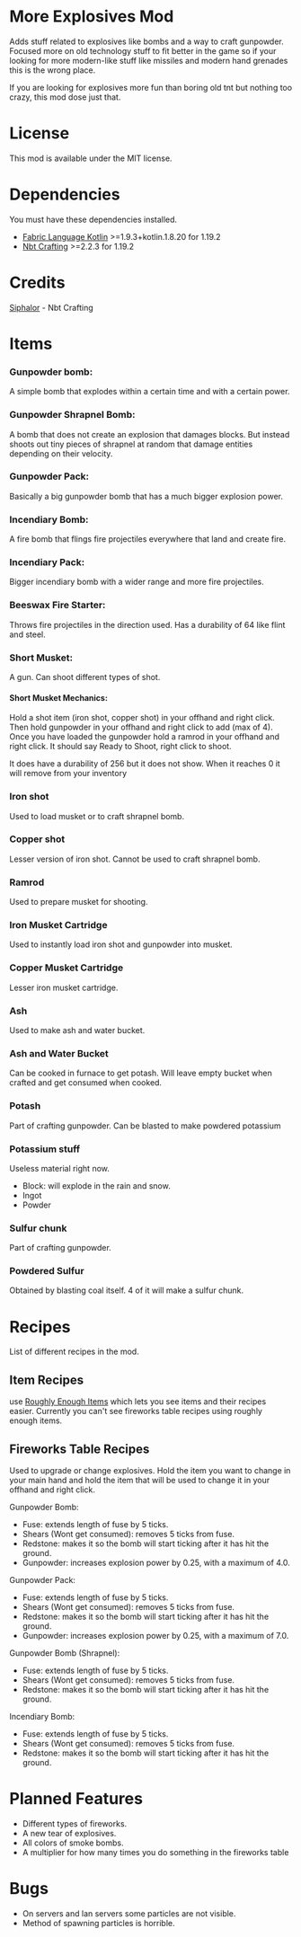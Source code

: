 # More Explosives Mod

Adds stuff related to explosives like bombs and a way to craft gunpowder.
Focused more on old technology stuff to fit better in the game so if your looking for more modern-like stuff like missiles and modern hand grenades this is the wrong place.

If you are looking for explosives more fun than boring old tnt but nothing too crazy, this mod dose just that.

# License

This mod is available under the MIT license.

# Dependencies

You must have these dependencies installed.

- [Fabric Language Kotlin](https://www.curseforge.com/minecraft/mc-mods/fabric-language-kotlin) >=1.9.3+kotlin.1.8.20 for 1.19.2
- [Nbt Crafting](https://modrinth.com/mod/nbt-crafting) >=2.2.3 for 1.19.2

# Credits
[Siphalor](https://modrinth.com/user/Siphalor) - Nbt Crafting

# Items

### Gunpowder bomb:
  A simple bomb that explodes within a certain time and with a certain power.

### Gunpowder Shrapnel Bomb:
  A bomb that does not create an explosion that damages blocks. But instead shoots out tiny pieces of shrapnel at random that damage
  entities depending on their velocity.

### Gunpowder Pack:
  Basically a big gunpowder bomb that has a much bigger explosion power.
  
### Incendiary Bomb:
  A fire bomb that flings fire projectiles everywhere that land and create fire.

### Incendiary Pack:
  Bigger incendiary bomb with a wider range and more fire projectiles.

### Beeswax Fire Starter:
  Throws fire projectiles in the direction used.
  Has a durability of 64 like flint and steel.
  

### Short Musket:
  A gun. Can shoot different types of shot.
  #### Short Musket Mechanics:
  Hold a shot item (iron shot, copper shot) in your offhand and right click.
  Then hold gunpowder in your offhand
  and right click to add (max of 4).
  Once you have loaded the gunpowder
  hold a ramrod in your offhand and right click.
  It should say Ready to Shoot, right click to shoot.
  
  It does have a durability of 256 but it does not show.
  When it reaches 0 it will remove from your inventory

### Iron shot
  Used to load musket or to craft shrapnel bomb.

### Copper shot
  Lesser version of iron shot. 
  Cannot be used to craft shrapnel bomb.
  
### Ramrod
  Used to prepare musket for shooting.

### Iron Musket Cartridge
  Used to instantly load iron shot and gunpowder into musket.

### Copper Musket Cartridge
  Lesser iron musket cartridge.

### Ash
  Used to make ash and water bucket.

### Ash and Water Bucket
  Can be cooked in furnace to get potash.
  Will leave empty bucket when crafted and
  get consumed when cooked.

### Potash
  Part of crafting gunpowder.
  Can be blasted to make powdered potassium
  
### Potassium stuff
  Useless material right now.
  - Block: will explode in the rain and snow.
  - Ingot
  - Powder

### Sulfur chunk
  Part of crafting gunpowder.
  
### Powdered Sulfur
  Obtained by blasting coal itself.
  4 of it will make a sulfur chunk.

# Recipes

List of different recipes in the mod.

## Item Recipes
use [Roughly Enough Items](https://www.curseforge.com/minecraft/mc-mods/roughly-enough-items) which lets you see items and their recipes easier. Currently you can't see fireworks table recipes using roughly enough items.

## Fireworks Table Recipes
Used to upgrade or change explosives.
Hold the item you want to change in your main hand
and hold the item that will be used to change it in your offhand
and right click.

Gunpowder Bomb: 
  - Fuse: extends length of fuse by 5 ticks.
  - Shears (Wont get consumed): removes 5 ticks from fuse.
  - Redstone: makes it so the bomb will start ticking after it has hit the ground.
  - Gunpowder: increases explosion power by 0.25, with a maximum of 4.0.

Gunpowder Pack: 
  - Fuse: extends length of fuse by 5 ticks.
  - Shears (Wont get consumed): removes 5 ticks from fuse.
  - Redstone: makes it so the bomb will start ticking after it has hit the ground.
  - Gunpowder: increases explosion power by 0.25, with a maximum of 7.0.

Gunpowder Bomb (Shrapnel): 
  - Fuse: extends length of fuse by 5 ticks.
  - Shears (Wont get consumed): removes 5 ticks from fuse.
  - Redstone: makes it so the bomb will start ticking after it has hit the ground.

Incendiary Bomb: 
  - Fuse: extends length of fuse by 5 ticks.
  - Shears (Wont get consumed): removes 5 ticks from fuse.
  - Redstone: makes it so the bomb will start ticking after it has hit the ground.

# Planned Features

  - Different types of fireworks.
  - A new tear of explosives.
  - All colors of smoke bombs.
  - A multiplier for how many times you do something in the fireworks table

# Bugs

  - On servers and lan servers some particles are not visible.
  - Method of spawning particles is horrible.
